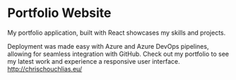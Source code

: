 # Portfolio Website

My portfolio application, built with React showcases my skills and projects. 

Deployment was made easy with Azure and Azure DevOps pipelines, allowing for seamless integration with GitHub. Check out my portfolio to see my latest work and experience a responsive user interface. http://chrischouchlias.eu/
